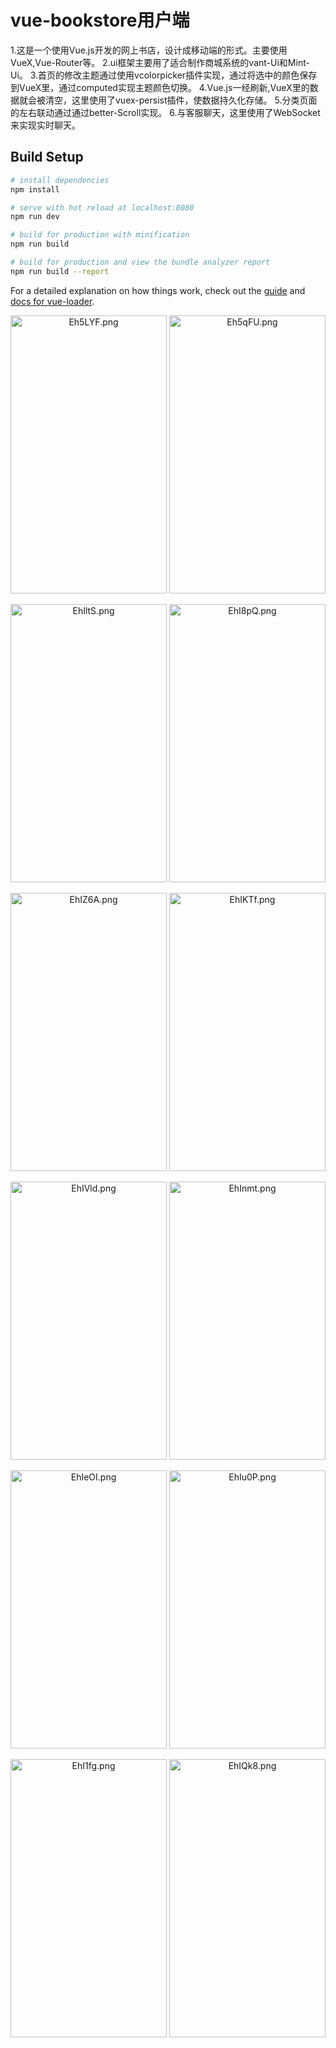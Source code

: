 # vue-bookstore用户端

1.这是一个使用Vue.js开发的网上书店，设计成移动端的形式。主要使用VueX,Vue-Router等。
2.ui框架主要用了适合制作商城系统的vant-Ui和Mint-Ui。
3.首页的修改主题通过使用vcolorpicker插件实现，通过将选中的颜色保存到VueX里，通过computed实现主题颜色切换。
4.Vue.js一经刷新,VueX里的数据就会被清空，这里使用了vuex-persist插件，使数据持久化存储。
5.分类页面的左右联动通过通过better-Scroll实现。
6.与客服聊天，这里使用了WebSocket来实现实时聊天。

## Build Setup

``` bash
# install dependencies
npm install

# serve with hot reload at localhost:8080
npm run dev

# build for production with minification
npm run build

# build for production and view the bundle analyzer report
npm run build --report
```

For a detailed explanation on how things work, check out the [guide](http://vuejs-templates.github.io/webpack/) and [docs for vue-loader](http://vuejs.github.io/vue-loader).

<p align="center" letter-space="20">
  <img src="https://s2.ax1x.com/2019/05/12/Eh5LYF.png" alt="Eh5LYF.png" border="0" width="250" height="445">
  <img src="https://s2.ax1x.com/2019/05/12/Eh5qFU.png" alt="Eh5qFU.png" border="0" width="250" height="445">
</p>
<p align="center">
  <img src="https://s2.ax1x.com/2019/05/12/EhIltS.png" alt="EhIltS.png" border="0" width="250" height="445">
  <img src="https://s2.ax1x.com/2019/05/12/EhI8pQ.png" alt="EhI8pQ.png" border="0" width="250" height="445">
</p>
<p align="center">
  <img src="https://s2.ax1x.com/2019/05/12/EhIZ6A.png" alt="EhIZ6A.png" border="0" width="250" height="445">
  <img src="https://s2.ax1x.com/2019/05/12/EhIKTf.png" alt="EhIKTf.png" border="0" width="250" height="445">
</p>
<p align="center">
  <img src="https://s2.ax1x.com/2019/05/12/EhIVld.png" alt="EhIVld.png" border="0" width="250" height="445">
  <img src="https://s2.ax1x.com/2019/05/12/EhInmt.png" alt="EhInmt.png" border="0" width="250" height="445">
</p>
<p align="center">
  <img src="https://s2.ax1x.com/2019/05/12/EhIeOI.png" alt="EhIeOI.png" border="0" width="250" height="445">
  <img src="https://s2.ax1x.com/2019/05/12/EhIu0P.png" alt="EhIu0P.png" border="0" width="250" height="445"> 
</p>
<p align="center">
  <img src="https://s2.ax1x.com/2019/05/12/EhI1fg.png" alt="EhI1fg.png" border="0" width="250" height="445">
  <img src="https://s2.ax1x.com/2019/05/12/EhIQk8.png" alt="EhIQk8.png" border="0" width="250" height="445">
</p>
